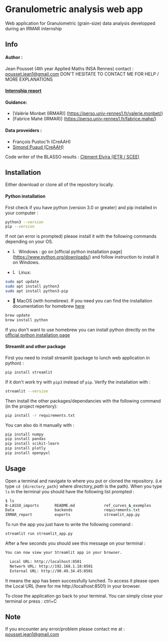 # Granulometric analysis web app

Web application for Granulometric (grain-size) data analysis developped during an IRMAR internship

## Info 

#### Author :
Jean Pousset (4th year Applied Maths INSA Rennes)  contact : [pousset.jean1@gmail.com](pousset.jean1@gmail.com)
DON'T HESITATE TO CONTACT ME FOR HELP / MORE EXPLANATIONS

#### [Internship report](IRMAR_report/Rapport_IRMAR_décomposition_courbe_granulométriques_Jean_POUSSET.pdf)
#### Guidance:
- [Valérie Monbet (IRMAR)] (https://perso.univ-rennes1.fr/valerie.monbet/)
- [Fabrice Mahé (IRMAR)] (https://perso.univ-rennes1.fr/fabrice.mahe/)

#### Data proveiders :
- François Pustoc'h (CreAAH)
- [Simond Puaud (CreAAH)](https://creaah.cnrs.fr/team/puaud-simon-1/) 

Code writer of the BLASSO results : [Clément Elvira (IETR / SCEE)](https://c-elvira.github.io/)

## Installation

Either download or clone all of the repository locally.

#### Python installation

First check if you have python (version 3.0 or greater) and pip installed in your computer :
```bash
python3 --version
pip --version
```

If not (an error is prompted) please install it with the following commands depending on your OS.
- <img src="https://commons.wikimedia.org/wiki/File:Windows_10_Logo.svg#/media/File:Windows_logo_-_2012_(dark_blue).svg" alt="Logo Windows" width="15"> Windows : 
go on [official python installation page] (https://www.python.org/downloads/) and follow instruction to install it on Windows.

- <img src="https://upload.wikimedia.org/wikipedia/commons/3/35/Tux.svg" alt="Logo Linux" width="15"> Linux:
```bash
sudo apt update
sudo apt install python3
sudo apt install python3-pip
```

-  MacOS (with homebrew). If you need you can find the installation documentation for homebrew  [here](https://brew.sh/)
```bash
brew update
brew install python
```

If you don't want to use homebrew you can install python directly on the [official python installation page](https://www.python.org/downloads/)


#### Streamlit and other package

First you need to install streamlit (package to lunch web application in python) : 
```bash
pip install streamlit
```
If it don't work try with `pip3` instead of `pip`. Verify the installation with :
```bash
streamlit --version
```

Then install the other packages/dependancies with the following command (in the project repertory):
```bash
pip install -r requirements.txt
```

You can also do it manually with :
```bash
pip install numpy
pip install pandas
pip install scikit-learn
pip install plotly
pip install openpyxl
```


## Usage

Open a terminal and navigate to where you put or cloned the repository. (i.e type `cd {directory_path}` where *directory_path* is the path). When you type `ls` in the terminal you should have the following list prompted :

```bash
$ ls
B-LASSO_imports       README.md             ref_curves_&_exemples
Data                  backends              requirements.txt
IRMAR_report          exports               streamlit_app.py
```

To run the app you just have to write the following command :
```bash
streamlit run streamlit_app.py
```

After a few seconds you should see this message on your terminal :

```bash
You can now view your Streamlit app in your browser.

  Local URL: http://localhost:8501
  Network URL: http://192.168.1.18:8501
  External URL: http://90.49.34.45:8501
```

It means the app has been successfully lunched. To access it please open the Local URL (here for me http://localhost:8501) in your browser. 

To close the application go back to your terminal. You can simply close your terminal or press : ctrl+C  

## Note

If you encounter any error/problem please contact me at : [pousset.jean1@gmail.com](mailto:pousset.jean1@gmail.com)

